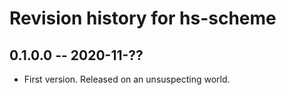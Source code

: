 # Revision history for hs-scheme

## 0.1.0.0 -- 2020-11-??

* First version. Released on an unsuspecting world.

